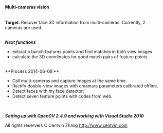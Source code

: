 **Multi-cameras vision**<br><br><br>
**Target:** Recover face 3D information from multi-cameras. Currently, 2 cameras are used.

<br>***Next functions***
<ul>
    <li> extract a bunch features points and find matches in both view images
    <li> calculate the 3D coordinates for good match pairs of feature points.
</ul>
<br>
**Process 2014-06-09:**<br>
<ul>
    <li> Call multi-cameras and capture images at the same time.
    <li> Rectify double-view images with cmamara parameters calibrated offline.
    <li> Detect faces with my face detector;
    <li> Detect seven feature points with codes from web.
</ul>

<br><br>
***Setting up with OpenCV 2.4.9 and working with Visual Studio 2010***

All rights reservers C Centvin Zhang http://www.centvin.com